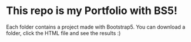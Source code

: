 # This repo is my Portfolio with BS5!
Each folder contains a project made with Bootstrap5. 
You can download a folder, click the HTML file and see the results :)
